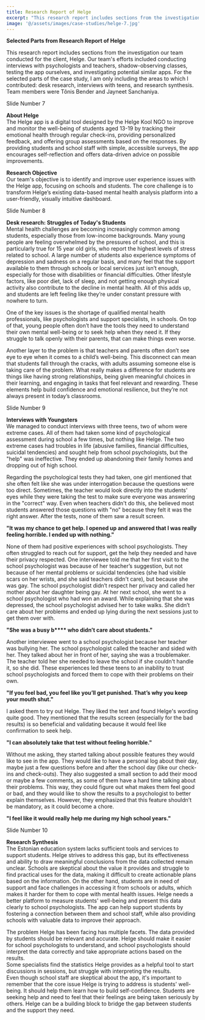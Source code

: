```yaml
---
title: Research Report of Helge
excerpt: "This research report includes sections from the investigation our team conducted for the client, Helge. Our team's efforts included conducting interviews with psychologists and teachers, shadow-observing classes, testing the app ourselves, and investigating potential similar apps. For the selected parts of the case study, I am only including the areas to which I contributed: desk research, interviews with teens, and research synthesis. Team members were Tõnis Bender and Jayneet Sanchaniya."
image: '@/assets/images/case-studies/helge-7.jpg'
---
```


**Selected Parts from Research Report of Helge** 

This research report includes sections from the investigation our team conducted for the client, Helge. Our team's efforts included conducting interviews with psychologists and teachers, shadow-observing classes, testing the app ourselves, and investigating potential similar apps. For the selected parts of the case study, I am only including the areas to which I contributed: desk research, interviews with teens, and research synthesis. Team members were Tõnis Bender and Jayneet Sanchaniya.

Slide Number 7

**About Helge**  
The Helge app is a digital tool designed by the Helge Kool NGO to improve and monitor the well-being of students aged 13-19 by tracking their emotional health through regular check-ins, providing personalized feedback, and offering group assessments based on the responses. By providing students and school staff with simple, accessible surveys, the app encourages self-reflection and offers data-driven advice on possible improvements.

**Research Objective**  
Our team's objective is to identify and improve user experience issues with the Helge app, focusing on schools and students. The core challenge is to transform Helge’s existing data-based mental health analysis platform into a user-friendly, visually intuitive dashboard. 

Slide Number 8

**Desk research: Struggles of Today's Students**  
Mental health challenges are becoming increasingly common among students, especially those from low-income backgrounds. Many young people are feeling overwhelmed by the pressures of school, and this is particularly true for 15 year old girls, who report the highest levels of stress related to school. A large number of students also experience symptoms of depression and sadness on a regular basis, and many feel that the support available to them through schools or local services just isn’t enough, especially for those with disabilities or financial difficulties. Other lifestyle factors, like poor diet, lack of sleep, and not getting enough physical activity also contribute to the decline in mental health. All of this adds up, and students are left feeling like they’re under constant pressure with nowhere to turn.

One of the key issues is the shortage of qualified mental health professionals, like psychologists and support specialists, in schools. On top of that, young people often don’t have the tools they need to understand their own mental well-being or to seek help when they need it. If they struggle to talk openly with their parents, that can make things even worse.

Another layer to the problem is that teachers and parents often don’t see eye to eye when it comes to a child’s well-being. This disconnect can mean that students fall through the cracks, with adults assuming someone else is taking care of the problem. What really makes a difference for students are things like having strong relationships, being given meaningful choices in their learning, and engaging in tasks that feel relevant and rewarding. These elements help build confidence and emotional resilience, but they’re not always present in today’s classrooms.

Slide Number 9

**Interviews with Youngsters**  
We managed to conduct interviews with three teens, two of whom were extreme cases. All of them had taken some kind of psychological assessment during school a few times, but nothing like Helge. The two extreme cases had troubles in life (abusive families, financial difficulties, suicidal tendencies) and sought help from school psychologists, but the "help" was ineffective. They ended up abandoning their family homes and dropping out of high school.

Regarding the psychological tests they had taken, one girl mentioned that she often felt like she was under interrogation because the questions were too direct. Sometimes, the teacher would look directly into the students' eyes while they were taking the test to make sure everyone was answering in the "correct" way. Even when teachers didn't do this, she believed most students answered those questions with "no" because they felt it was the right answer. After the tests, none of them saw a result screen.

**"It was my chance to get help. I opened up and answered that I was really feeling horrible. I ended up with nothing."**

None of them had positive experiences with school psychologists. They often struggled to reach out for support, get the help they needed and have their privacy respected. One interviewee told me that her first visit to the school psychologist was because of her teacher’s suggestion, but not because of her mental problems or suicidal tendencies (she had visible scars on her wrists, and she said teachers didn't care), but because she was gay. The school psychologist didn’t respect her privacy and called her mother about her daughter being gay. At her next school, she went to a school psychologist who had won an award. While explaining that she was depressed, the school psychologist advised her to take walks. She didn’t care about her problems and ended up lying during the next sessions just to get them over with.

**"She was a busy b\*\*\*\* who didn’t care about students."**

Another interviewee went to a school psychologist because her teacher was bullying her. The school psychologist called the teacher and sided with her. They talked about her in front of her, saying she was a troublemaker. The teacher told her she needed to leave the school if she couldn't handle it, so she did. These experiences led these teens to an inability to trust school psychologists and forced them to cope with their problems on their own.

**"If you feel bad, you feel like you’ll get punished. That’s why you keep your mouth shut."**

I asked them to try out Helge. They liked the test and found Helge's wording quite good. They mentioned that the results screen (especially for the bad results) is so beneficial and validating because it would feel like confirmation to seek help.

**"I can absolutely take that test without feeling horrible."**

Without me asking, they started talking about possible features they would like to see in the app. They would like to have a personal log about their day, maybe just a few questions before and after the school day (like our check-ins and check-outs). They also suggested a small section to add their mood or maybe a few comments, as some of them have a hard time talking about their problems. This way, they could figure out what makes them feel good or bad, and they would like to show the results to a psychologist to better explain themselves. However, they emphasized that this feature shouldn’t be mandatory, as it could become a chore.

**"I feel like it would really help me during my high school years."**

Slide Number 10

**Research Synthesis**  
The Estonian education system lacks sufficient tools and services to support students. Helge strives to address this gap, but its effectiveness and ability to draw meaningful conclusions from the data collected remain unclear. Schools are skeptical about the value it provides and struggle to find practical uses for the data, making it difficult to create actionable plans based on the information. On the other hand, students are in need of support and face challenges in accessing it from schools or adults, which makes it harder for them to cope with mental health issues. Helge needs a better platform to measure students' well-being and present this data clearly to school psychologists. The app can help support students by fostering a connection between them and school staff, while also providing schools with valuable data to improve their approach.

The problem Helge has been facing has multiple facets. The data provided by students should be relevant and accurate. Helge should make it easier for school psychologists to understand, and school psychologists should interpret the data correctly and take appropriate actions based on the results.  
Some specialists find the statistics Helge provides as a helpful tool to start discussions in sessions, but struggle with interpreting the results.  
Even though school staff are skeptical about the app, it's important to remember that the core issue Helge is trying to address is students' well-being. It should help them learn how to build self-confidence. Students are seeking help and need to feel that their feelings are being taken seriously by others. Helge can be a building block to bridge the gap between students and the support they need.